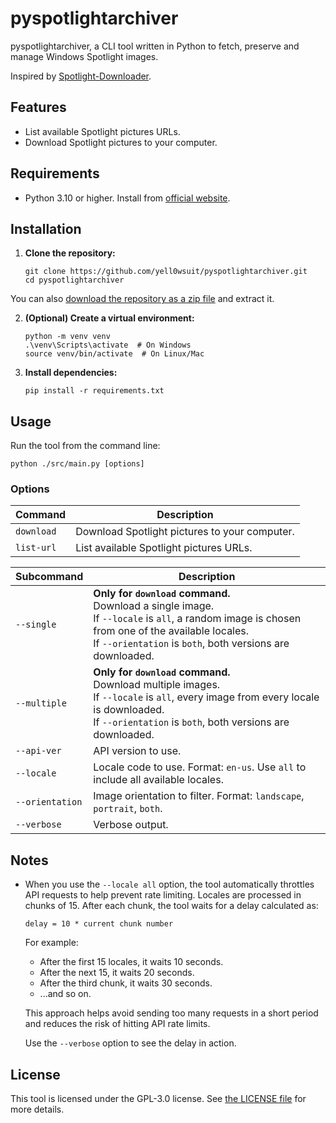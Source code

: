 # pyspotlightarchiver

pyspotlightarchiver, a CLI tool written in Python to fetch, preserve and manage Windows Spotlight images.

Inspired by [Spotlight-Downloader](https://github.com/ORelio/Spotlight-Downloader).

## Features

- List available Spotlight pictures URLs.
- Download Spotlight pictures to your computer.

## Requirements

- Python 3.10 or higher. Install from [official website](https://www.python.org/downloads/).

## Installation

1. **Clone the repository:**

   ```
   git clone https://github.com/yell0wsuit/pyspotlightarchiver.git
   cd pyspotlightarchiver
   ```

You can also [download the repository as a zip file](https://github.com/yell0wsuit/pyspotlightarchiver/archive/refs/heads/main.zip) and extract it.

2. **(Optional) Create a virtual environment:**

   ```
   python -m venv venv
   .\venv\Scripts\activate  # On Windows
   source venv/bin/activate  # On Linux/Mac
   ```

3. **Install dependencies:**

   ```
   pip install -r requirements.txt
   ```

## Usage

Run the tool from the command line:

```
python ./src/main.py [options]
```

### Options

| Command | Description |
|---------|-------------|
| `download` | Download Spotlight pictures to your computer. |
| `list-url` | List available Spotlight pictures URLs. |

| Subcommand | Description |
|------------|-------------|
| `--single` | <strong>Only for `download` command.</strong><br>Download a single image.<br>If `--locale` is `all`, a random image is chosen from one of the available locales.<br>If `--orientation` is `both`, both versions are downloaded. |
| `--multiple` | <strong>Only for `download` command.</strong><br>Download multiple images.<br>If `--locale` is `all`, every image from every locale is downloaded.<br>If `--orientation` is `both`, both versions are downloaded. |
| `--api-ver` | API version to use. |
| `--locale` | Locale code to use. Format: `en-us`. Use `all` to include all available locales. |
| `--orientation` | Image orientation to filter. Format: `landscape`, `portrait`, `both`. |
| `--verbose` | Verbose output. |

## Notes

- When you use the `--locale all` option, the tool automatically throttles API requests to help prevent rate limiting. Locales are processed in chunks of 15. After each chunk, the tool waits for a delay calculated as:

  `delay = 10 * current chunk number`

  For example:

  - After the first 15 locales, it waits 10 seconds.
  - After the next 15, it waits 20 seconds.
  - After the third chunk, it waits 30 seconds.
  - ...and so on.

  This approach helps avoid sending too many requests in a short period and reduces the risk of hitting API rate limits.

  Use the `--verbose` option to see the delay in action.

## License

This tool is licensed under the GPL-3.0 license. See [the LICENSE file](LICENSE) for more details.
